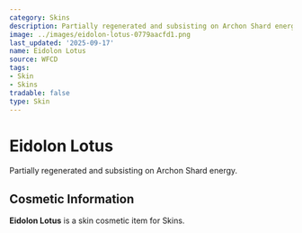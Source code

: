 ```yaml
---
category: Skins
description: Partially regenerated and subsisting on Archon Shard energy.
image: ../images/eidolon-lotus-0779aacfd1.png
last_updated: '2025-09-17'
name: Eidolon Lotus
source: WFCD
tags:
- Skin
- Skins
tradable: false
type: Skin
---
```


# Eidolon Lotus

Partially regenerated and subsisting on Archon Shard energy.

## Cosmetic Information

**Eidolon Lotus** is a skin cosmetic item for Skins.

